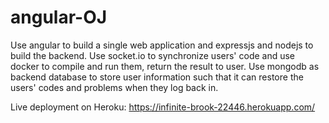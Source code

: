 # angular-OJ

Use angular to build a single web application and expressjs and nodejs to build the backend. Use socket.io to synchronize users' code and use docker to compile and run them, return the result to user. Use mongodb as backend database to store user information such that it can restore the users' codes and problems when they log back in.

Live deployment on Heroku: https://infinite-brook-22446.herokuapp.com/
